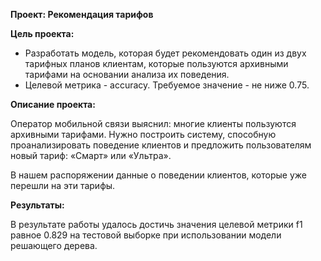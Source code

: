 **Проект: Рекомендация тарифов**

**Цель проекта:**

* Разработать модель, которая будет рекомендовать один из двух тарифных планов клиентам, которые пользуются архивными тарифами на основании анализа их поведения.
* Целевой метрика - accuracy. Требуемое значение - не ниже 0.75.

**Описание проекта:**

Оператор мобильной связи выяснил: многие клиенты пользуются архивными тарифами. Нужно построить систему, способную проанализировать поведение клиентов и предложить пользователям новый тариф: «Смарт» или «Ультра».

В нашем распоряжении данные о поведении клиентов, которые уже перешли на эти тарифы.

**Результаты:**

В результате работы удалось достичь значения целевой метрики f1 равное 0.829 на тестовой выборке при использовании модели решающего дерева.
